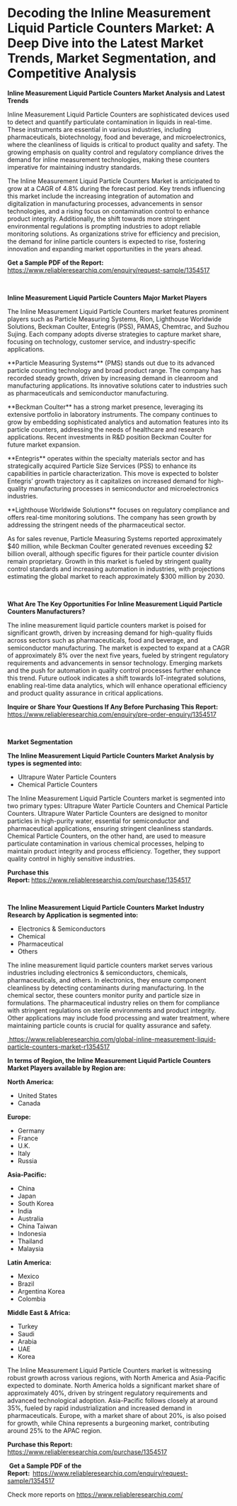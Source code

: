 <p><h1>Decoding the Inline Measurement Liquid Particle Counters Market: A Deep Dive into the Latest Market Trends, Market Segmentation, and Competitive Analysis</h1></p><p><strong>Inline Measurement Liquid Particle Counters Market Analysis and Latest Trends</strong></p>
<p><p>Inline Measurement Liquid Particle Counters are sophisticated devices used to detect and quantify particulate contamination in liquids in real-time. These instruments are essential in various industries, including pharmaceuticals, biotechnology, food and beverage, and microelectronics, where the cleanliness of liquids is critical to product quality and safety. The growing emphasis on quality control and regulatory compliance drives the demand for inline measurement technologies, making these counters imperative for maintaining industry standards.</p><p>The Inline Measurement Liquid Particle Counters Market is anticipated to grow at a CAGR of 4.8% during the forecast period. Key trends influencing this market include the increasing integration of automation and digitalization in manufacturing processes, advancements in sensor technologies, and a rising focus on contamination control to enhance product integrity. Additionally, the shift towards more stringent environmental regulations is prompting industries to adopt reliable monitoring solutions. As organizations strive for efficiency and precision, the demand for inline particle counters is expected to rise, fostering innovation and expanding market opportunities in the years ahead.</p></p>
<p><strong>Get a Sample PDF of the Report:&nbsp;</strong> <a href="https://www.reliableresearchiq.com/enquiry/request-sample/1354517?utm_campaign=2758&utm_medium=2&utm_source=Github&utm_content=ia&utm_term=28022025&utm_id=inline-measurement-liquid-particle-counters">https://www.reliableresearchiq.com/enquiry/request-sample/1354517</a></p>
<p>&nbsp;</p>
<p><strong>Inline Measurement Liquid Particle Counters Major Market Players</strong></p>
<p><p>The Inline Measurement Liquid Particle Counters market features prominent players such as Particle Measuring Systems, Rion, Lighthouse Worldwide Solutions, Beckman Coulter, Entegris (PSS), PAMAS, Chemtrac, and Suzhou Sujing. Each company adopts diverse strategies to capture market share, focusing on technology, customer service, and industry-specific applications.</p><p>**Particle Measuring Systems** (PMS) stands out due to its advanced particle counting technology and broad product range. The company has recorded steady growth, driven by increasing demand in cleanroom and manufacturing applications. Its innovative solutions cater to industries such as pharmaceuticals and semiconductor manufacturing.</p><p>**Beckman Coulter** has a strong market presence, leveraging its extensive portfolio in laboratory instruments. The company continues to grow by embedding sophisticated analytics and automation features into its particle counters, addressing the needs of healthcare and research applications. Recent investments in R&D position Beckman Coulter for future market expansion.</p><p>**Entegris** operates within the specialty materials sector and has strategically acquired Particle Size Services (PSS) to enhance its capabilities in particle characterization. This move is expected to bolster Entegris’ growth trajectory as it capitalizes on increased demand for high-quality manufacturing processes in semiconductor and microelectronics industries.</p><p>**Lighthouse Worldwide Solutions** focuses on regulatory compliance and offers real-time monitoring solutions. The company has seen growth by addressing the stringent needs of the pharmaceutical sector.</p><p>As for sales revenue, Particle Measuring Systems reported approximately $40 million, while Beckman Coulter generated revenues exceeding $2 billion overall, although specific figures for their particle counter division remain proprietary. Growth in this market is fueled by stringent quality control standards and increasing automation in industries, with projections estimating the global market to reach approximately $300 million by 2030.</p></p>
<p>&nbsp;</p>
<p><strong>What Are The Key Opportunities For Inline Measurement Liquid Particle Counters Manufacturers?</strong></p>
<p><p>The inline measurement liquid particle counters market is poised for significant growth, driven by increasing demand for high-quality fluids across sectors such as pharmaceuticals, food and beverage, and semiconductor manufacturing. The market is expected to expand at a CAGR of approximately 8% over the next five years, fueled by stringent regulatory requirements and advancements in sensor technology. Emerging markets and the push for automation in quality control processes further enhance this trend. Future outlook indicates a shift towards IoT-integrated solutions, enabling real-time data analytics, which will enhance operational efficiency and product quality assurance in critical applications.</p></p>
<p><strong>Inquire or Share Your Questions If Any Before Purchasing This Report:</strong> <a href="https://www.reliableresearchiq.com/enquiry/pre-order-enquiry/1354517?utm_campaign=2758&utm_medium=2&utm_source=Github&utm_content=ia&utm_term=28022025&utm_id=inline-measurement-liquid-particle-counters">https://www.reliableresearchiq.com/enquiry/pre-order-enquiry/1354517</a></p>
<p>&nbsp;</p>
<p><strong>Market Segmentation</strong></p>
<p><strong>The Inline Measurement Liquid Particle Counters Market Analysis by types is segmented into:</strong></p>
<p><ul><li>Ultrapure Water Particle Counters</li><li>Chemical Particle Counters</li></ul></p>
<p><p>The Inline Measurement Liquid Particle Counters market is segmented into two primary types: Ultrapure Water Particle Counters and Chemical Particle Counters. Ultrapure Water Particle Counters are designed to monitor particles in high-purity water, essential for semiconductor and pharmaceutical applications, ensuring stringent cleanliness standards. Chemical Particle Counters, on the other hand, are used to measure particulate contamination in various chemical processes, helping to maintain product integrity and process efficiency. Together, they support quality control in highly sensitive industries.</p></p>
<p><strong>Purchase this Report:&nbsp;</strong><a href="https://www.reliableresearchiq.com/purchase/1354517?utm_campaign=2758&utm_medium=2&utm_source=Github&utm_content=ia&utm_term=28022025&utm_id=inline-measurement-liquid-particle-counters">https://www.reliableresearchiq.com/purchase/1354517</a></p>
<p>&nbsp;</p>
<p><strong>The Inline Measurement Liquid Particle Counters Market Industry Research by Application is segmented into:</strong></p>
<p><ul><li>Electronics & Semiconductors</li><li>Chemical</li><li>Pharmaceutical</li><li>Others</li></ul></p>
<p><p>The inline measurement liquid particle counters market serves various industries including electronics & semiconductors, chemicals, pharmaceuticals, and others. In electronics, they ensure component cleanliness by detecting contaminants during manufacturing. In the chemical sector, these counters monitor purity and particle size in formulations. The pharmaceutical industry relies on them for compliance with stringent regulations on sterile environments and product integrity. Other applications may include food processing and water treatment, where maintaining particle counts is crucial for quality assurance and safety.</p></p>
<p><a href="https://www.reliableresearchiq.com/global-inline-measurement-liquid-particle-counters-market-r1354517?utm_campaign=2758&utm_medium=2&utm_source=Github&utm_content=ia&utm_term=28022025&utm_id=inline-measurement-liquid-particle-counters">&nbsp;https://www.reliableresearchiq.com/global-inline-measurement-liquid-particle-counters-market-r1354517</a></p>
<p><strong>In terms of Region, the Inline Measurement Liquid Particle Counters Market Players available by Region are:</strong></p>
<p>
    <p> <strong> North America: </strong>
        <ul>
            <li>United States</li>
            <li>Canada</li>
        </ul>
        </p> 
    <p> <strong> Europe: </strong>
        <ul>
            <li>Germany</li>
            <li>France</li>
            <li>U.K.</li>
            <li>Italy</li>
            <li>Russia</li>
        </ul>
        </p> 
    <p> <strong> Asia-Pacific: </strong>
        <ul>
            <li>China</li>
            <li>Japan</li>
            <li>South Korea</li>
            <li>India</li>
            <li>Australia</li>
            <li>China Taiwan</li>
            <li>Indonesia</li>
            <li>Thailand</li>
            <li>Malaysia</li>
        </ul>
        </p> 
    <p> <strong> Latin America: </strong>
        <ul>
            <li>Mexico</li>
            <li>Brazil</li>
            <li>Argentina Korea</li>
            <li>Colombia</li>
        </ul>
        </p> 
    <p> <strong> Middle East & Africa: </strong>
        <ul>
            <li>Turkey</li>
            <li>Saudi</li>
            <li>Arabia</li>
            <li>UAE</li>
            <li>Korea</li>
        </ul>
    </p>
    </p>
<p><p>The Inline Measurement Liquid Particle Counters market is witnessing robust growth across various regions, with North America and Asia-Pacific expected to dominate. North America holds a significant market share of approximately 40%, driven by stringent regulatory requirements and advanced technological adoption. Asia-Pacific follows closely at around 35%, fueled by rapid industrialization and increased demand in pharmaceuticals. Europe, with a market share of about 20%, is also poised for growth, while China represents a burgeoning market, contributing around 25% to the APAC region.</p></p>
<p><strong>Purchase this Report: </strong><a href="https://www.reliableresearchiq.com/purchase/1354517?utm_campaign=2758&utm_medium=2&utm_source=Github&utm_content=ia&utm_term=28022025&utm_id=inline-measurement-liquid-particle-counters">https://www.reliableresearchiq.com/purchase/1354517</a></p>
<p>&nbsp;<strong>Get a Sample PDF of the Report:&nbsp;&nbsp;</strong><a href="https://www.reliableresearchiq.com/enquiry/request-sample/1354517?utm_campaign=2758&utm_medium=2&utm_source=Github&utm_content=ia&utm_term=28022025&utm_id=inline-measurement-liquid-particle-counters">https://www.reliableresearchiq.com/enquiry/request-sample/1354517</a></p>
<p><strong></strong></p>
<p>Check more reports on <a href="https://www.reliableresearchiq.com/?utm_campaign=2758&utm_medium=2&utm_source=Github&utm_content=ia&utm_term=28022025&utm_id=inline-measurement-liquid-particle-counters">https://www.reliableresearchiq.com/</a></p>